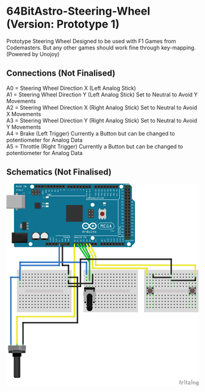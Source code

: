 # 64BitAstro-Steering-Wheel (Version: Prototype 1)
Prototype Steering Wheel Designed to be used with F1 Games from Codemasters. But any other games should work fine through key-mapping. (Powered by Unojoy)

## Connections (Not Finalised)
A0 = Steering Wheel Direction X (Left Analog Stick)\
A1 = Steering Wheel Direction Y (Left Analog Stick) Set to Neutral to Avoid Y Movements\
A2 = Steering Wheel Direction X (Right Analog Stick) Set to Neutral to Avoid X Movements\
A3 = Steering Wheel Direction Y (Right Analog Stick) Set to Neutral to Avoid Y Movements\
A4 = Brake (Left Trigger) Currently a Button but can be changed to potentiometer for Analog Data\
A5 = Throttle (Right Trigger) Currently a Button but can be changed to potentiometer for Analog Data

## Schematics (Not Finalised)
![Schematics](Schematic.png "Schematics")
